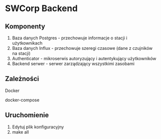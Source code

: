 # SWCorp Backend

## Komponenty
1. Baza danych Postgres - przechowuje informacje o stacji i użytkownikach
2. Baza danych Influx - przechowuje szeregi czasowe (dane z czujników na stacji)
4. Authenticator - mikroserwis autoryzujący i autentykujący użytkowników
5. Backend serwer - serwer zarządzający wszystkimi zasobami

## Zależności
Docker

docker-compose

## Uruchomienie
1. Edytuj plik konfiguracyjny
2. make all